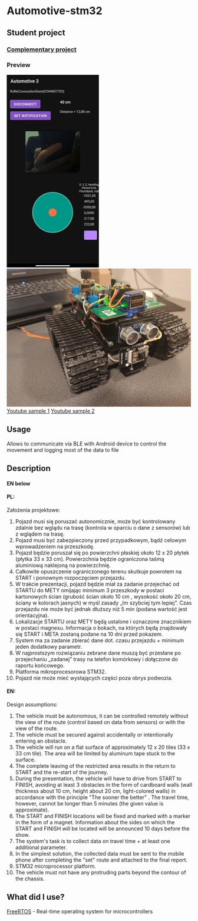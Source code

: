 # Automotive-stm32
## Student project
### [Complementary project](https://github.com/AKrupaa/Automotive-apk)

### Preview
![](/images/demo.png)   ![](/images/car-demo.png) <br>
[Youtube sample 1](https://youtu.be/acJ9b4zpFhg)
[Youtube sample 2](https://youtu.be/u2U2tENVD00)

## Usage
Allows to communicate via BLE with Android device to control the movement and logging most of the data to file

## Description
#### EN below
#### PL:
Założenia projektowe:
1. Pojazd musi się poruszać autonomicznie, może być kontrolowany zdalnie  bez wglądu na trasę (kontrola w oparciu o dane z sensorów) lub z wglądem na trasę.
2. Pojazd musi być zabezpieczony przed przypadkowym, bądź celowym wprowadzeniem na przeszkodę. 
3. Pojazd będzie poruszał się po powierzchni płaskiej około 12 x 20 płytek (płytka 33 x 33 cm). Powierzchnia będzie ograniczona taśmą aluminiową naklejoną na powierzchnię.
4. Całkowite opuszczenie ograniczonego terenu skutkuje powrotem na START i ponownym rozpoczęciem przejazdu.
5. W trakcie prezentacji, pojazd będzie miał za zadanie przejechać od STARTU do METY omijając minimum 3 przeszkody w postaci kartonowych ścian (grubość ścian około 10 cm , wysokość około 20 cm, ściany w kolorach jasnych) w myśl zasady „Im szybciej tym lepiej”. Czas przejazdu nie może być jednak dłuższy niż 5 min (podana wartość jest orientacyjna).
6. Lokalizacje STARTU oraz METY będą ustalone i oznaczone znacznikiem  w postaci magnesu. Informacja o bokach, na których będą znajdowały się START i META zostaną podane na 10 dni przed pokazem.
7. System ma za zadanie zbierać dane dot. czasu przejazdu + minimum jeden dodatkowy parametr.
8. W najprostszym rozwiązaniu zebrane dane muszą być przesłane po przejechaniu „zadanej” trasy na telefon komórkowy i dołączone do raportu końcowego.
9. Platforma mikroprocesorowa STM32.
10. Pojazd nie może mieć wystających części poza obrys podwozia.

#### EN:
Design assumptions:
1. The vehicle must be autonomous, it can be controlled remotely without the view of the route (control based on data from sensors) or with the view of the route.
2. The vehicle must be secured against accidentally or intentionally entering an obstacle.
3. The vehicle will run on a flat surface of approximately 12 x 20 tiles (33 x 33 cm tile). The area will be limited by aluminum tape stuck to the surface.
4. The complete leaving of the restricted area results in the return to START and the re-start of the journey.
5. During the presentation, the vehicle will have to drive from START to FINISH, avoiding at least 3 obstacles in the form of cardboard walls (wall thickness about 10 cm, height about 20 cm, light-colored walls) in accordance with the principle "The sooner the better" . The travel time, however, cannot be longer than 5 minutes (the given value is approximate).
6. The START and FINISH locations will be fixed and marked with a marker in the form of a magnet. Information about the sides on which the START and FINISH will be located will be announced 10 days before the show.
7. The system's task is to collect data on travel time + at least one additional parameter.
8. In the simplest solution, the collected data must be sent to the mobile phone after completing the "set" route and attached to the final report.
9. STM32 microprocessor platform.
10. The vehicle must not have any protruding parts beyond the contour of the chassis.

## What did I use?

[FreeRTOS](https://www.freertos.org/) - Real-time operating system for microcontrollers
